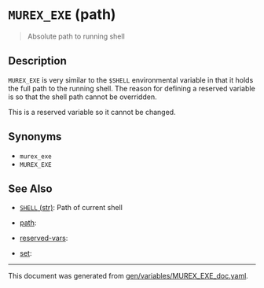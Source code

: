 # `MUREX_EXE` (path)

> Absolute path to running shell

## Description

`MUREX_EXE` is very similar to the `$SHELL` environmental variable in that it
holds the full path to the running shell. The reason for defining a reserved
variable is so that the shell path cannot be overridden.

This is a reserved variable so it cannot be changed.



## Synonyms

* `murex_exe`
* `MUREX_EXE`


## See Also

* [`SHELL` (str)](../variables/shell.md):
  Path of current shell
* [path](../variables/path.md):
  
* [reserved-vars](../variables/reserved-vars.md):
  
* [set](../variables/set.md):
  

<hr/>

This document was generated from [gen/variables/MUREX_EXE_doc.yaml](https://github.com/lmorg/murex/blob/master/gen/variables/MUREX_EXE_doc.yaml).
